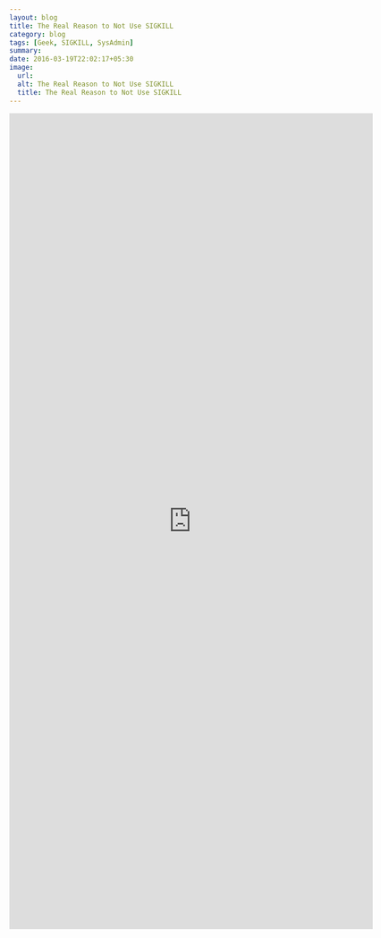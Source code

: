 ```yaml
---
layout: blog
title: The Real Reason to Not Use SIGKILL
category: blog
tags: [Geek, SIGKILL, SysAdmin]
summary:
date: 2016-03-19T22:02:17+05:30
image:
  url:
  alt: The Real Reason to Not Use SIGKILL
  title: The Real Reason to Not Use SIGKILL
---
```


<iframe src="http://turnoff.us/geek/dont-sigkill/"  width="650" height="1460" frameborder="0" marginwidth="0" marginheight="0" scrolling="no"> </iframe>
